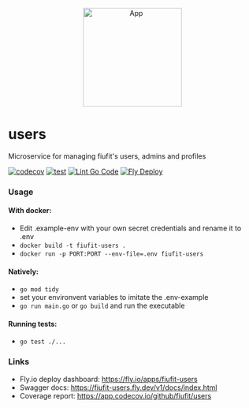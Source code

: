 <p align="center">
  <img alt="App" src="https://github.com/fiufit/app/assets/86434696/82a49b69-d7bd-4f7d-9449-79b8b60335b1" height="200" />
</p>

# users
Microservice for managing fiufit's users, admins and profiles

[![codecov](https://codecov.io/github/fiufit/users/branch/main/graph/badge.svg?token=PDT69DRER8)](https://codecov.io/github/fiufit/users)
[![test](https://github.com/fiufit/users/actions/workflows/test.yml/badge.svg)](https://github.com/fiufit/users/actions/workflows/test.yml)
[![Lint Go Code](https://github.com/fiufit/users/actions/workflows/lint.yml/badge.svg)](https://github.com/fiufit/users/actions/workflows/lint.yml)
[![Fly Deploy](https://github.com/fiufit/users/actions/workflows/fly.yml/badge.svg)](https://github.com/fiufit/users/actions/workflows/fly.yml)

### Usage

#### With docker:
* Edit .example-env with your own secret credentials and rename it to .env
* `docker build -t fiufit-users .`
* `docker run -p PORT:PORT --env-file=.env fiufit-users`

#### Natively: 
* `go mod tidy`
* set your environvent variables to imitate the .env-example
* `go run main.go` or `go build` and run the executable


#### Running tests:
* `go test ./...`


### Links
* Fly.io deploy dashboard: https://fly.io/apps/fiufit-users
* Swagger docs: https://fiufit-users.fly.dev/v1/docs/index.html
* Coverage report: https://app.codecov.io/github/fiufit/users
